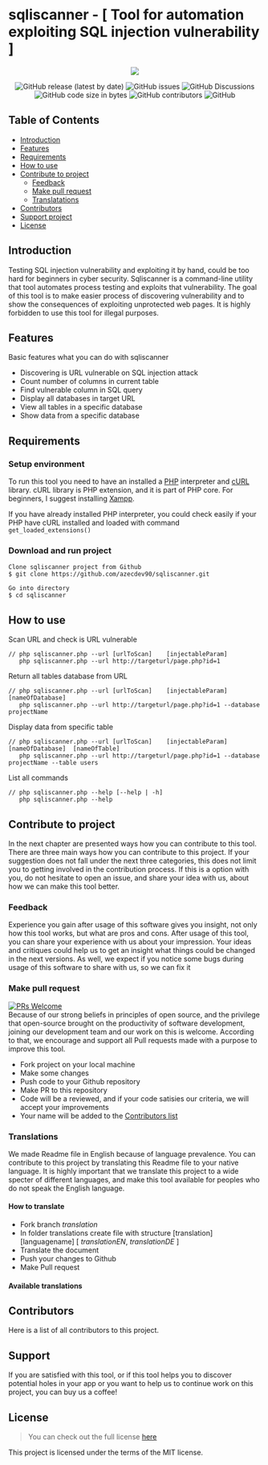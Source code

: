 # sqliscanner - [ Tool for automation exploiting SQL injection vulnerability ]

<p align="center">
  <img src="https://user-images.githubusercontent.com/58860019/150654821-8782daf9-fdf9-43ec-849d-b62a661f7d3b.png" />
</p>


<p align="center">

<img alt="GitHub release (latest by date)" src="https://img.shields.io/github/v/release/azecdev90/sqliscanner">
 <img alt="GitHub issues" src="https://img.shields.io/github/issues/azecdev90/sqliscanner">
 <img alt="GitHub Discussions" src="https://img.shields.io/github/discussions/azecdev90/sqliscanner?color=27ae60">
 <img alt="GitHub code size in bytes" src="https://img.shields.io/github/languages/code-size/azecdev90/sqliscanner?color=e74c3c">
 <img alt="GitHub contributors" src="https://img.shields.io/github/contributors/azecdev90/sqliscanner">
 <img alt="GitHub" src="https://img.shields.io/github/license/azecdev90/sqliscanner">
</p>

## Table of Contents
- [Introduction](#introduction)
- [Features](#features)
- [Requirements](#requirements)
- [How to use](#how-to-use)
- [Contribute to project](#contribute-to-project)
  - [Feedback](#feedback)
  - [Make pull request](#make-pull-request)
  - [Translatations](#translations)
- [Contributors](#contributors)
- [Support project](#support)
- [License](#license)   


## Introduction
Testing SQL injection vulnerability and exploiting it by hand, could be too hard for beginners in cyber security. Sqliscanner is a command-line utility that tool automates process testing and exploits that vulnerability. The goal of this tool is to make easier process of discovering vulnerability and to show the consequences of exploiting unprotected web pages. It is highly forbidden to use this tool for illegal purposes.       

## Features
Basic features what you can do with sqliscanner

- Discovering is URL vulnerable on SQL injection attack
- Count number of columns in current table
- Find vulnerable column in SQL query
- Display all databases in target URL
- View all tables in a specific database
- Show data from a specific database



## Requirements
### Setup environment
To run this tool you need to have an installed a [PHP](www.php.net) interpreter and [cURL](https://curl.se/) library. cURL library is PHP extension, and it is part of PHP core. For beginners, I suggest installing [Xampp](https://www.apachefriends.org/index.html).

If you have already installed PHP interpreter, you could check easily if your PHP have cURL installed and loaded with command
`get_loaded_extensions()`

### Download and run project
```
Clone sqliscanner project from Github
$ git clone https://github.com/azecdev90/sqliscanner.git

Go into directory
$ cd sqliscanner
```
## How to use
Scan URL and check is URL vulnerable    
```
// php sqliscanner.php --url [urlToScan]    [injectableParam]  
   php sqliscanner.php --url http://targeturl/page.php?id=1  
```  

Return all tables database from URL  
```
// php sqliscanner.php --url [urlToScan]    [injectableParam]        [nameOfDatabase]  
   php sqliscanner.php --url http://targeturl/page.php?id=1 --database projectName
```
Display data from specific table
```
// php sqliscanner.php --url [urlToScan]    [injectableParam]        [nameOfDatabase]  [nameOfTable]
   php sqliscanner.php --url http://targeturl/page.php?id=1 --database projectName --table users
```
List all commands
```
// php sqliscanner.php --help [--help | -h] 
   php sqliscanner.php --help 
   ```
## Contribute to project
In the next chapter are presented ways how you can contribute to this tool. There are three main ways how you can contribute to this project. If your suggestion does not fall under the next three categories, this does not limit you to getting involved in the contribution process. If this is a option with you, do not hesitate to open an issue, and share your idea with us, about how we can make this tool better.
 
### Feedback
Experience you gain after usage of this software gives you insight, not only how this tool works, but what are pros and cons. After usage of this tool, you can share your experience with us about your impression. Your ideas and critiques could help us to get an insight what things could be changed in the next versions. As well, we expect if you notice some bugs during usage of this software to share with us, so we can fix it 
### Make pull request
[![PRs Welcome](https://img.shields.io/badge/PRs-welcome-brightgreen.svg?style=flat-square)](https://makeapullrequest.com)  
Because of our strong beliefs in principles of open source, and the privilege that open-source brought on the productivity of software development, joining our development team and our work on this is welcome. According to that, we encourage and support all Pull requests made with a purpose to improve this tool.
- Fork project on your local machine
- Make some changes
- Push code to your Github repository
- Make PR to this repository
- Code will be a reviewed, and if your code satisies our criteria, we will accept your improvements
- Your name will be added to the [Contributors list](#contributors)



### Translations

We made Readme file in English because of language prevalence. You can contribute to this project by translating this Readme file to your native language. It is highly important that we translate this project to a wide specter of different languages, and make this tool available for peoples who do not speak the English language.

#### How to translate
- Fork branch *translation*
- In folder translations create file with structure [translation][languagename] [ *translationEN*, *translationDE* ]
- Translate the document
- Push your changes to Github
- Make Pull request

#### Available translations

## Contributors
Here is a list of all contributors to this project.


## Support
If you are satisfied with this tool, or if this tool helps you to discover potential holes in your app or you want to help us to continue work on this project, you can buy us a coffee! 

## License
> You can check out the full license [here](https://opensource.org/licenses/MIT)
  
This project is licensed under the terms of the MIT license.




